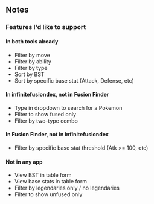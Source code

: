 
## Notes

### Features I'd like to support


#### In both tools already

* Filter by move
* Filter by ability
* Filter by type
* Sort by BST
* Sort by specific base stat (Attack, Defense, etc)

#### In infinitefusiondex, not in Fusion Finder

* Type in dropdown to search for a Pokemon
* Filter to show fused only
* Filter by two-type combo

#### In Fusion Finder, not in infinitefusiondex

* Filter by specific base stat threshold (Atk >= 100, etc)

#### Not in any app

* View BST in table form
* View base stats in table form
* Filter by legendaries only / no legendaries
* Filter to show unfused only
